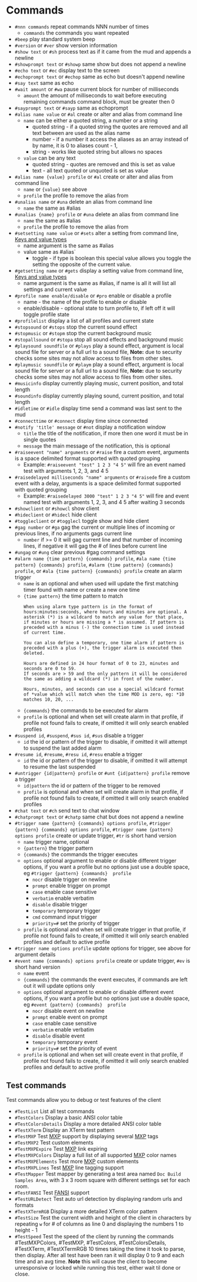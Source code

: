 # Commands

- `#nnn commands` repeat commands NNN number of times
  - `commands` the commands you want repeated
- `#beep` play standard system beep
- `#version` or `#ver` show version information
- `#show text` or `#sh` process text as if it came from the mud and appends a newline
- `#showprompt text` or `#showp` same show but does not append a newline
- `#echo text` or `#ec` display text to the screen
- `#echoprompt text` or `#echop` same as echo but doesn't append newline
- `#say text` same as echo
- `#wait amount` or `#wa` pause current block for number of milliseconds
  - `amount` the amount of milliseconds to wait before executing remaining commands command block, must be greater then 0
- `#sayprompt text` or `#sayp` same as echoprompt
- `#alias name value` or `#al` create or alter and alias from command line
  - `name` can be either a quoted string, a number or a string
    - quoted string - if a quoted string the quotes are removed and all text between are used as the alias name
    - number - if a number it access the aliases as an array instead of by name, it is 0 to aliases count - 1,
    - string - works like quoted string but allows no spaces
  - `value` can be any text
    - quoted string - quotes are removed and this is set as value
    - text - all text quoted or unquoted is set as value
- `#alias name {value} profile` or `#al` create or alter and alias from command line
  - `name` or `{value}` see above
  - `profile` the profile to remove the alias from
- `#unalias name` or `#una` delete an alias from command line
  - `name` the same as #alias
- `#unalias {name} profile` or `#una` delete an alias from command line
  - `name` the same as #alias  
  - `profile` the profile to remove the alias from
- `#setsetting name value` or `#sets` alter a setting from command line, [Keys and value types](faq.md#setting-keys-value-type-and-default-value)
  - name argument is the same as #alias
  - value same as #alias`
    - toggle - if type is boolean this special value allows you toggle the setting the opposite of the current value.
- `#getsetting name` or `#gets` display a setting value from command line, [Keys and value types](faq.md#setting-keys-value-type-and-default-value)
  - name argument is the same as #alias, if name is all it will list all settings and current value
- `#profile name enable/disable` or `#pro` enable or disable a profile
  - name - the name of the profile to enable or disable
  - enable/disable - optional state to turn profile to, if left off it will toggle profile state
- `#profilelist` display a list of all profiles and current state
- `#stopsound` or `#stops` stop the current sound effect
- `#stopmusic` or `#stopm` stop the current background music
- `#stopallsound` or `#stopa` stop all sound effects and background music
- `#playsound soundfile` or `#plays` play a sound effect, argument is local sound file for server or a full url to a sound file, **Note:** due to security checks some sites may not allow access to files from other sites.
- `#playmusic soundfile` or `#playm` play a sound effect, argument is local sound file for server or a full url to a sound file, **Note:** due to security checks some sites may not allow access to files from other sites.
- `#musicinfo` display currently playing music, current position, and total length
- `#soundinfo` display currently playing sound, current position, and total length
- `#idletime` or `#idle` display time send a command was last sent to the mud
- `#connecttime` or `#connect` display time since connected
- `#notify 'title' message` or `#not` display a notification window
  - `title` the title of the notification, if more then one word it must be in single quotes
  - `message` the main message of the notification, this is optional
- `#raiseevent "name" arguments` or `#raise` fire a custom event, arguments is a space delimited format supported with quoted grouping
  - Example: `#raiseevent "test" 1 2 3 "4 5"` will fire an event named test with arguments 1, 2, 3, and 4 5
- `#raisedelayed milliseconds "name" arguments` or `#raisede` fire a custom event with a delay, arguments is a space delimited format supported with quoted grouping
  - Example: `#raisedelayed 3000 "test" 1 2 3 "4 5"` will fire and event named test with arguments 1, 2, 3, and 4 5 after waiting 3 seconds
- `#showclient` or `#showcl` show client
- `#hideclient` or `#hidecl` hide client
- `#toggleclient` or `#togglecl` toggle show and hide client
- `#gag number` or `#ga` gag the current or multiple lines of incoming or previous lines, if no arguments gags current line
  - `number` if >= 0 it will gag current line and that number of incoming lines, if negative it will gag the # of lines before current line
- `#ungag` or `#ung` clear previous #gag command settings
- `#alarm name {time pattern} {commands} profile`, `#ala name {time pattern} {commands} profile`, `#alarm {time pattern} {commands} profile`, or `#ala {time pattern} {commands} profile` create an alarm trigger
  - `name` is an optional and when used will update the first matching timer found with name or create a new one
  time
  - `{time pattern}` the time pattern to match
    ```
    When using alarm type pattern is in the format of hours:minutes:seconds, where hours and minutes are optional. A asterisk (*) is a wildcard to match any value for that place, if minutes or hours are missing a * is assumed. If pattern is preceded with a minus (-) the connection time is used instead of current time.

    You can also define a temporary, one time alarm if pattern is preceded with a plus (+), the trigger alarm is executed then deleted.

    Hours are defined in 24 hour format of 0 to 23, minutes and seconds are 0 to 59.
    If seconds are > 59 and the only pattern it will be considered the same as adding a wildcard (*) in front of the number.

    Hours, minutes, and seconds can use a special wildcard format of *value which will match when the time MOD is zero, eg: *10 matches 10, 20, ...
    ```
  - `{commands}` the commands to be executed for alarm
  - `profile` is optional and when set will create alarm in that profile, if profile not found fails to create, if omitted it will only search enabled profiles
- `#suspend id`, `#suspend`, `#sus id`, `#sus` disable a trigger
  - `id` the id or pattern of the trigger to disable, if omitted it will attempt to suspend the last added alarm
- `#resume id`, `#resume`, `#resu id`, `#resu` enable a trigger
  - `id` the id or pattern of the trigger to disable, if omitted it will attempt to resume the last suspended
- `#untrigger {id|pattern} profile` or `#unt {id|pattern} profile` remove a trigger
  - `id|pattern` the id or pattern of the trigger to be removed
  - `profile` is optional and when set will create alarm in that profile, if profile not found fails to create, if omitted it will only search enabled profiles
- `#chat text` or `#ch` send text to chat window
- `#chatprompt text` or `#chatp` same chat but does not append a newline
- `#trigger name {pattern} {commands} options profile`, `#trigger {pattern} {commands} options profile`, `#trigger name {pattern} options profile` create or update trigger, `#tr` is short hand version
  - `name` trigger name, optional
  - `{pattern}` the trigger pattern
  - `{commands}` the commands the trigger executes
  - `options` optional argument to enable or disable different trigger options, if you want a profile but no options just use a double space, eg `#trigger {pattern} {commands}  profile`
    - `nocr` disable trigger on newline
    - `prompt` enable trigger on prompt
    - `case` enable case sensitive
    - `verbatim` enable verbatim
    - `disable` disable trigger
    - `temporary` temporary trigger
    - `cmd` command input trigger
    - `priority=#` set the priority of trigger
  - `profile` is optional and when set will create trigger in that profile, if profile not found fails to create, if omitted it will only search enabled profiles and default to active profile
- `#trigger name options profile` update options for trigger, see above for argument details
- `#event name {commands} options profile` create or update trigger, `#ev` is short hand version
  - `name` event
  - `{commands}` the commands the event executes, if commands are left out it will update options only
  - `options` optional argument to enable or disable different event options, if you want a profile but no options just use a double space, eg `#event {pattern} {commands}  profile`
    - `nocr` disable event on newline
    - `prompt` enable event on prompt
    - `case` enable case sensitive
    - `verbatim` enable verbatim
    - `disable` disable event
    - `temporary` temporary event
    - `priority=#` set the priority of event
  - `profile` is optional and when set will create event in that profile, if profile not found fails to create, if omitted it will only search enabled profiles and default to active profile

## Test commands

Test commands allow you to debug or test features of the client

- `#TestList` List all test commands
- `#TestColors` Display a basic ANSI color table
- `#TestColorsDetails` Display a more detailed ANSI color table
- `#TestXTerm` Display an XTerm test pattern
- `#TestMXP` Test [MXP](https://www.gammon.com.au/mushclient/mxp.htm) support by displaying several [MXP](https://www.gammon.com.au/mushclient/mxp.htm) tags
- `#TestMXP2` Test custom elements
- `#TestMXPExpire` Test [MXP](https://www.gammon.com.au/mushclient/mxp.htm) link expiring
- `#TestMXPColors` Display a full list of all supported [MXP](https://www.gammon.com.au/mushclient/mxp.htm) color names
- `#TestMXPElements` Test more [MXP](https://www.gammon.com.au/mushclient/mxp.htm) custom elements
- `#TestMXPLines` Test [MXP](https://www.gammon.com.au/mushclient/mxp.htm) line tagging support
- `#TestMapper` Test mapper by generating a test area named `Doc Build Samples Area`, with 3 x 3 room square with different settings set for each room.
- `#TestFANSI` Test [FANSI](http://fansi.org/Index.aspx) support
- `#TestURLDetect` Test auto url detection by displaying random urls and formats
- `#TestXTermRGB` Display a more detailed XTerm color pattern
- `#TestSize` Test the current width and height of the client in characters by repeating `w` for # of columns as line 0 and displaying the numbers 1 to height - 1
- `#TestSpeed` Test the speed of the client by running the commands #TestMXPColors, #TestMXP, #TestColors, #TestColorsDetails, #TestXTerm, #TestXTermRGB 10 times taking the time it took to parse, then display. After all test have been ran it will display 0 to 9 and each time and an avg time. **Note** this will cause the client to become unresponsive or locked while running this test, either wait til done or close.